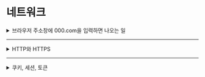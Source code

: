 # 네트워크

<details>
<summary>브라우저 주소창에 000.com을 입력하면 나오는 일</summary>
<div>

어느정도 깊이로 대답할지는 고민하셔야 합니다.

여기서는 가장 일반적인 "대학교"에서 배웠던 수준으로 서술했습니다.(dhcp, arp, dns, tcp, http)

<details>
<summary>DHCP</summary>
<div>

먼저 자신이 사용할 수 있는 ip주소를 얻어야 합니다, 이때 자신의 mac주소는 이미 알고있습니다.(mac주소는 하드웨어에 박혀있습니다)

DHCP는 요청(discover), 제공(offer), 진짜 사용해도 되는지 확인(request), 확인(ack) 단계로 진행됩니다.

DHCP 클라이언트는 브로드캐스트하게 요청 패킷을 뿌립니다.(DHCP는 응용계층 그러니까 맨 위 계층 프로토콜입니다)

하위 프로토콜로는 UDP로 전송하는데, 연결성을 보장할 필요가 없기 때문입니다.

그 이유는 애초에 DHCP 요청 패킷을 받은 머신은 자신이 DHCP 서버가 아니면 drop하기 때문이구요.

자신이 DHCP 서버(보통은 라우터입니다)라면 offer 패킷을 전송합니다.(이렇게 DHCP 서버는 클라이언트의 mac주소와 ip주소를 알게됩니다)

offer 패킷에는 dns의 ip, 서브넷 마스크, 해당 ip의 사용가능 기간(임대하기 때문입니다. DHCP는 애초에 동적 할당!) 등이 적혀있습니다.

이 과정에서 DHCP서버는 보통 라우터이니 first hop 라우터의 ip 주소도 알게 됩니다



</div>
</details>

<details>
<summary>ARP</summary>
<div>

이제 first hop 라우터의 mac 주소를 얻어와야 합니다.(arp는 인터넷 계층입니다. 맨아래보다 하나 위)

클라이언트는 브로드캐스트하게 arp 요청 패킷을 뿌립니다.

요청 패킷을 받은 머신을 패킷을 한번 깝니다. 그리고 적혀있는 ip 주소가 자신과 다르면 drop하고 같으면 reply합니다.

이렇게 알아온 mac 주소는 first hop router의 주소입니다.

그러니까 이 주소는 hop을 뛰면 바뀝니다.

</div>
</details>

<details>
<summary>DNS</summary>
<div>

주소창에 입력했던 주소에 해당하는 ip 주소를 얻어와야 합니다.(DNS는 어플리케이션 계층, 맨 위)

먼저 로컬 DNS에서 ip 주소가 있는지 찾고 없으면 외부 DNS 서버에 질의를 보냅니다.(이건 DHCP에서 얻어왔던 주소입니다.)

DNS는 계층적인 구조로 구성되어 있습니다. 루트에서부터 아래로 요청을 내리면서 ip 주소를 찾습니다.

000.com 이라 하면 . -> com. -> com.000 이런식으로 점점 내려갑니다.

</div>
</details>

<details>
<summary>TCP</summary>
<div>

DNS에서 얻어온 ip 주소에 해당하는 머신과 tcp 통신을 시작합니다.(전송계층, 위에서 2번째)

연결은 먼저 2-way hand shaking을 통해 수립됩니다.

syn-ack/syn-ack 이런 과정을 통해 연결이 수립되고, 이때 MSS와 윈도우 사이즈, isn을 정하게 됩니다.

MSS : 세그먼트 최대 사이즈입니다. 이때 세그먼트란 TCP 페이로드(데이터)의 크기입니다.

window size : tcp 패킷을 2개 보내면 2, 4개씩 보내면 4 이런식입니다. 이는 슬라이딩 윈도우 방식으로 전송되기 때문에 설정합니다.

isn : 처음으로 쓰게될 시퀀스넘버(seq)입니다. 랜덤하게 생성됩니다.

연결이 수립되고 나면 패킷을 보내고 ack를 받는 과정으로 데이터를 전송합니다.

데이터를 전송은 일종의 흐름제어를 통해 진행됩니다.

slow start라는 방식으로 시작하는데 아주 작은 윈도우 사이즈에서 시작해서 지수적으로 빠르게 증가시킵니다.

이러다 타임아웃에 의한 패킷 loss가 감지되면 윈도우 사이즈를 초기화 합니다.

다만 같은 ack 넘버가 3번 수신되게 되면, 타임아웃보다는 긍정적인 신호로 해석하고 fast-retransmit을 하게 됩니다.

연결 종료는 4-way hand shaking을 통해 합니다.

fin-ack-fin-ack 이런식으로 진행됩니다.

</div>
</details>

</div>
</details>
<hr>
<details>
<summary>HTTP와 HTTPS</summary>

<div>

기본적인 HTTP와 버전별 차이 그리고 ssl 핸드쉐이킹, 대칭키와 비대칭키 통신에 대해 설명합니다.

<details>
<summary>HTTP</summary>

<div>

### HTTP란
HTTP는 어플리케이션 계층 프로토콜입니다.

특징은 무상태, 비연결성입니다. 데이터 한번 전송하고 연결을 끊습니다.

GET, POST, PUS, DELETE, PATCH 등의 메소드가 있습니다.(이는 일종의 CRUD)

여기 헤더에 쿠키가 담겨있습니다.

참고로 쿠키는 도메인 단위로 구분됩니. a.com != b.com, a.com == mail.a.com(포트 달라도 도메인 같으면 공유가 됩니다!!)

### 버전별 차이

HTTP 1.1부터 keep-alive가 적용되었습니다.

매번 tcp부터 시작하는게 아니라 한번 열어둔 커넥션으로 하나 전송, 다음꺼 전송... 이렇게 진행합니다.

2부터는 멀티 플렉싱을 지원합니다. 하나의 커넥션 여러 파일을 쪼개서 싹 섞어서 보냅니다.

2에서는 서버 푸시도 지원합니다. html에 포함된 css, 이미지 등의 파일을 클라이언트 요청 없이 서버가 바로 전송합니다.

</div>

</details>

<details>
<summary>HTTPS</summary>
<div>

### 대칭키와 비대칭키

대칭키 : 서로 같은 키를 통해 의사소통하는 방식입니다. e.g. 문자열에 송신자는 3을 더하고, 수신자는 3을 빼기

비대칭키 : 서로 다른 키를 통해 의사소통하는 방식입니다. e.g. 문자열에 송신자가 공개키로 암호화, 수신자는 개인키로 복호화

HTTPS는 처음에는 비대칭키로 대칭키를 교환, 이후 통신에는 대칭키로 통신

### ssl/tls hand shaking

처음에는 클라이언트가 서버와 통신을 하고 싶은데 아직 신뢰를 하지 못합니다.

그래서 먼저 랜덤하게 생성된 값을 서버에 전송합니다.(A := 클라이언트가 생성한 랜덤한 값)

이를 수신한 서버는 랜덤하게 생성된 값(B := 서버가 생성한 랜덤한 값)과 서버의 인증서를 클라이언트에게 전송합니다.(이 인증서 중에는 **서버의 공개키**가 담겨있습니다.)

클라이언트는 이 인증서가 진짜인지 CA의 키로 복호화해 살펴봅니다.(이때 사용하는 키는 비대칭키입니다)

즉 서버는 CA의 개인키로 암호화된 정보를 클라이언트에게 전송하고, 클라이언트는 CA의 공개키를 통해 이를 복호화합니다.

이제 클라이언트는 서버를 신뢰할 수 있게 됩니다.

아까 주고 받았던 A와 B를 합쳐 대칭키를 만들고, 이 대칭키를 서버가 전송한 공개키로 암호화합니다.(대칭키는 탈취되면 안되기 때문입니다),

전부 비대칭키를 이용하여 통신하는 것은 오버헤드가 크기 때문에 이런 방식으로 효율적인 통신을 하게 됩니다.

</div>
</details>

</div>
</details>
<hr>
<details>
<summary>쿠키, 세션, 토큰</summary>

<div>
쿠키 : http 헤더에 담겨서 전달됩니다.

세션 : 쿠키에 세션아이디를 넘겨주고, 서버는 이 아이디를 이용해 메모리, 디비, 파일 등에 상태를 저장합니다.

jwt토큰 : 유저에게 그냥 정보를 담아 넘겨줍니다. (X.Y.Z 이런 형태 헤더, 페이로드, 시그니쳐)

헤더, 페이로드, 서버의 비밀값을 헤더에 적혀있는 알고리즘으로 암호화하면 시그니처가 나옵니다.

보통 로그인시 토큰을 2개를 주어 토큰 방식의 단점을 보완합니다.(접근 토큰, 리프레시 토큰)

접근 토큰은 만료기한이 짧고 인가시에 사용됩니다.

접근토큰이 만료되면 리프레시 토큰으로 재발급 받는다.

</div>

</details>
